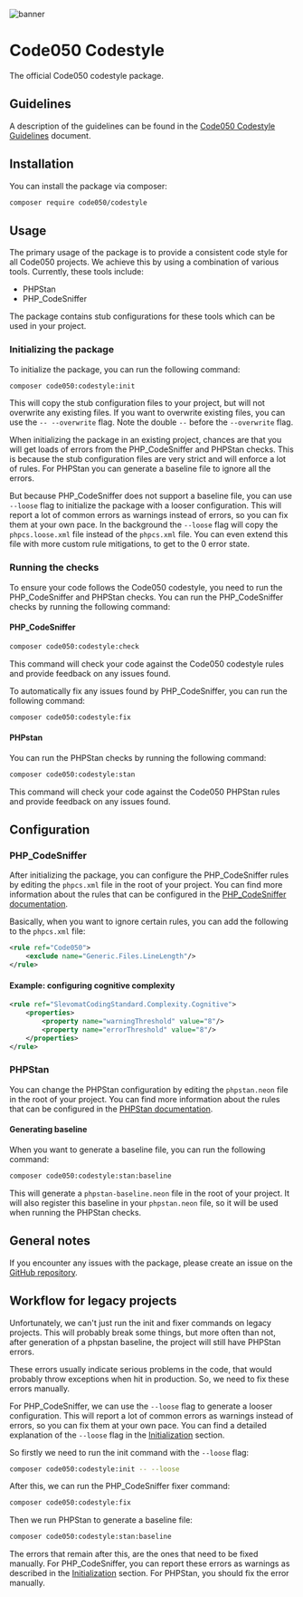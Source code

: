 ![banner](https://banners.beyondco.de/Codestyle.png?theme=dark&packageManager=composer+require&packageName=code050%2Fcodestyle&pattern=connections&style=style_1&description=The+official+Code050+codestyle+package&md=1&showWatermark=0&fontSize=100px&images=https%3A%2F%2Fwww.php.net%2Fimages%2Flogos%2Fnew-php-logo.svg)

# Code050 Codestyle

The official Code050 codestyle package.

## Guidelines

A description of the guidelines can be found in the [Code050 Codestyle Guidelines](guideline.md) document.

## Installation

You can install the package via composer:

```bash
composer require code050/codestyle
```

## Usage

The primary usage of the package is to provide a consistent code style for all Code050 projects.
We achieve this by using a combination of various tools. Currently, these tools include:

- PHPStan
- PHP_CodeSniffer

The package contains stub configurations for these tools which can be used in your project.

### Initializing the package

To initialize the package, you can run the following command:

```bash
composer code050:codestyle:init
```

This will copy the stub configuration files to your project, but will not overwrite any existing files.
If you want to overwrite existing files, you can use the `-- --overwrite` flag. Note the double `--` before
the `--overwrite` flag.

When initializing the package in an existing project, chances are that you will get loads of errors from the
PHP_CodeSniffer
and PHPStan checks. This is because the stub configuration files are very strict and will enforce a lot of rules.
For PHPStan you can generate a baseline file to ignore all the errors.

But because PHP_CodeSniffer does not support a baseline file, you can use `--loose` flag to initialize the package with
a
looser configuration. This will report a lot of common errors as warnings instead of errors, so you can fix them at your
own pace. In the background the `--loose` flag will copy the `phpcs.loose.xml` file instead of the `phpcs.xml` file.
You can even extend this file with more custom rule mitigations, to get to the 0 error state.

### Running the checks

To ensure your code follows the Code050 codestyle, you need to run the PHP_CodeSniffer and PHPStan checks. You can run
the PHP_CodeSniffer checks by running the following command:

#### PHP_CodeSniffer

```bash
composer code050:codestyle:check
```

This command will check your code against the Code050 codestyle rules and provide feedback on any issues found.

To automatically fix any issues found by PHP_CodeSniffer, you can run the following command:

```bash
composer code050:codestyle:fix
```

#### PHPstan

You can run the PHPStan checks by running the following command:

```bash
composer code050:codestyle:stan
```

This command will check your code against the Code050 PHPStan rules and provide feedback on any issues found.

## Configuration

### PHP_CodeSniffer

After initializing the package, you can configure the PHP_CodeSniffer rules by editing the `phpcs.xml` file in the root
of your project. You can find more information about the rules that can be configured in
the [PHP_CodeSniffer documentation](https://github.com/squizlabs/PHP_CodeSniffer/wiki).

Basically, when you want to ignore certain rules, you can add the following to the `phpcs.xml` file:

```xml
<rule ref="Code050">
    <exclude name="Generic.Files.LineLength"/>
</rule> 
```

#### Example: configuring cognitive complexity
```xml
<rule ref="SlevomatCodingStandard.Complexity.Cognitive">
    <properties>
        <property name="warningThreshold" value="8"/>
        <property name="errorThreshold" value="8"/>
    </properties>
</rule>
```

### PHPStan

You can change the PHPStan configuration by editing the `phpstan.neon` file in the root of your project. You can find
more information about the rules that can be configured in
the [PHPStan documentation](https://phpstan.org/user-guide/getting-started).

#### Generating baseline

When you want to generate a baseline file, you can run the following command:

```bash
composer code050:codestyle:stan:baseline
```

This will generate a `phpstan-baseline.neon` file in the root of your project. It will also register this baseline in
your `phpstan.neon` file, so it will be used when running the PHPStan checks.

## General notes

If you encounter any issues with the package, please create an issue on
the [GitHub repository](https://github.com/code050/codestyle/issues).

## Workflow for legacy projects

Unfortunately, we can't just run the init and fixer commands on legacy projects.
This will probably break some things, but more often than not, after generation of a phpstan baseline, the project will
still have PHPStan errors.

These errors usually indicate serious problems in the code, that would probably throw exceptions when hit in production.
So, we need to fix these errors manually.

For PHP_CodeSniffer, we can use the `--loose` flag to generate a looser configuration. This will report a lot of common
errors as warnings instead of errors, so you can fix them at your own pace.
You can find a detailed explanation of the `--loose` flag in the [Initialization](#initializing-the-package) section.

So firstly we need to run the init command with the `--loose` flag:

```bash
composer code050:codestyle:init -- --loose
```

After this, we can run the PHP_CodeSniffer fixer command:

```bash
composer code050:codestyle:fix
```

Then we run PHPStan to generate a baseline file:

```bash
composer code050:codestyle:stan:baseline
```

The errors that remain after this, are the ones that need to be fixed manually.
For PHP_CodeSniffer, you can report these errors as warnings as described in
the [Initialization](#initializing-the-package) section.
For PHPStan, you should fix the error manually.